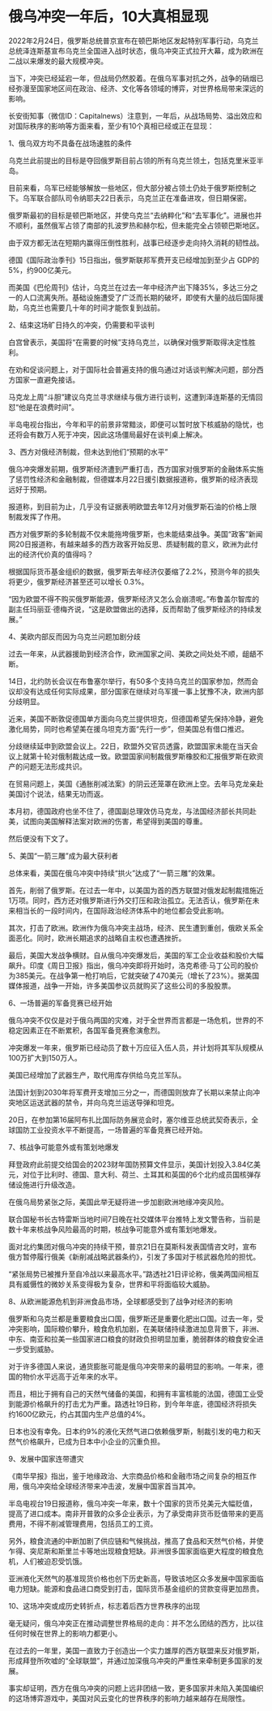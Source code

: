 # 俄乌冲突一年后，10大真相显现

2022年2月24日，俄罗斯总统普京宣布在顿巴斯地区发起特别军事行动，乌克兰总统泽连斯基宣布乌克兰全国进入战时状态，俄乌冲突正式拉开大幕，成为欧洲在二战以来爆发的最大规模冲突。

当下，冲突已经延宕一年，但战局仍然胶着。在俄乌军事对抗之外，战争的硝烟已经弥漫至国家地区间在政治、经济、文化等各领域的博弈，对世界格局带来深远的影响。

长安街知事（微信ID：Capitalnews）注意到，一年后，从战场局势、溢出效应和对国际秩序的影响等方面来看，至少有10个真相已经或正在显现：

1、俄乌双方均不具备在战场速胜的条件

乌克兰此前提出的目标是夺回俄罗斯目前占领的所有乌克兰领土，包括克里米亚半岛。

目前来看，乌军已经能够解放一些地区，但大部分被占领土仍处于俄罗斯控制之下。乌军联合部队司令纳耶夫22日表示，乌克兰正在准备进攻，但日期保密。

俄罗斯最初的目标是顿巴斯地区，并使乌克兰“去纳粹化”和“去军事化”。进展也并不顺利，虽然俄军占领了南部的扎波罗热和赫尔松，但未能完全占领顿巴斯地区。

由于双方都无法在短期内赢得压倒性胜利，战事已经逐步走向持久消耗的韧性战。

德国《国际政治季刊》15日指出，俄罗斯联邦军费开支已经增加到至少占 GDP的5%，约900亿美元。

而美国《巴伦周刊》估计，乌克兰在过去一年中经济产出下降35%，多达三分之一的人口流离失所。基础设施遭受了广泛而长期的破坏，即使有大量的战后国际援助，乌克兰也需要几十年的时间才能恢复到战前。

2、结束这场旷日持久的冲突，仍需要和平谈判

白宫曾表示，美国将“在需要的时候”支持乌克兰，以确保对俄罗斯取得决定性胜利。

在劝和促谈问题上，对于国际社会普遍支持的俄乌通过对话谈判解决问题，部分西方国家一直避免接话。

马克龙上周“斗胆”建议乌克兰寻求继续与俄方进行谈判，这遭到泽连斯基的无情回怼“他是在浪费时间”。

半岛电视台指出，今年和平的前景非常黯淡，即便可以暂时放下核威胁的隐忧，也还将会有数万人死于冲突，因此这场僵局最好在谈判桌上解决。

3、西方对俄经济制裁，但未达到他们“预期的水平”

俄乌冲突爆发前期，俄罗斯经济遭到严重打击，西方国家对俄罗斯的金融体系实施了惩罚性经济和金融制裁，但德媒本月22日援引数据报道称，俄罗斯的经济表现远好于预期。

报道称，到目前为止，几乎没有证据表明欧盟去年12月对俄罗斯石油的价格上限制裁发挥了作用。

西方对俄罗斯的多轮制裁不仅未能拖垮俄罗斯，也未能结束战争。美国“政客”新闻网20日报道称，有越来越多的西方政客开始反思、质疑制裁的意义，欧洲为此付出的经济代价真的值得吗？

根据国际货币基金组织的数据，俄罗斯去年经济仅萎缩了2.2%，预测今年的损失将更少，俄罗斯经济甚至还可以增长 0.3%。

“因为欧盟不得不购买俄罗斯能源，俄罗斯经济又怎么会崩溃呢。”布鲁盖尔智库的副主任玛丽亚·德梅齐说，“这是欧盟做出的选择，反而帮助了俄罗斯经济的持续发展。”

4、美欧内部反而因为乌克兰问题加剧分歧

过去一年来，从武器援助到经济合作，欧洲国家之间、美欧之间处处不顺，龃龉不断。

14日，北约防长会议在布鲁塞尔举行，有50多个支持乌克兰的国家参加，然而会议却没有达成任何实际成果，部分国家在继续对乌军援一事上犹豫不决，欧洲内部分歧明显。

近来，美国不断敦促德国单方面向乌克兰提供坦克，但德国希望先保持冷静，避免激化局势，同时也希望美在援乌坦克方面“先行一步”，但美国总有借口推迟。

分歧继续延申到欧盟会议上。22日，欧盟外交官员透露，欧盟国家未能在当天会议上就第十轮对俄制裁达成一致。欧盟国家间制裁俄罗斯橡胶和汇报俄罗斯在欧资产的问题无法形成共识。

在贸易问题上，美国《通胀削减法案》的阴云还笼罩在欧洲上空。去年马克龙亲赴美国讨个说法，结果无功而返。

本月初，德国政府也坐不住了，德国副总理效仿马克龙，与法国经济部长共同赴美，试图向美国解释法案对欧洲的伤害，希望得到美国的尊重。

然后便没有下文了。

5、美国“一箭三雕”成为最大获利者

总体来看，美国在俄乌冲突中持续“拱火”达成了“一箭三雕”的效果。

首先，削弱了俄罗斯。在过去一年中，以美国为首的西方联盟对俄发起制裁措施近1万项。同时，西方还对俄罗斯进行外交打压和政治孤立。无法否认，俄罗斯在未来相当长的一段时间内，在国际政治经济体系中的地位都会受此影响。

其次，打击了欧洲。欧洲作为俄乌冲突主战场，经济、民生遭到重创，俄欧关系全面恶化。同时，欧洲长期追求的战略自主权也遭遇挫折。

最后，美国大发战争横财。自从俄乌冲突爆发后，美国的军工企业收益和股价大幅飙升。印度《周日卫报》指出，俄乌冲突即将开始时，洛克希德·马丁公司的股价为385美元。在战争第一枪打响后，它就突破了470美元（增长了23%）。据美国媒体报道，战争一开始，许多美国参议员就购买了这些公司的多股股票。

6、一场普遍的军备竞赛已经开始

俄乌冲突不仅仅是对于俄乌两国的灾难，对于全世界而言都是一场危机，世界的不稳定因素正在不断累积，各国军备竞赛愈演愈烈。

冲突爆发一年来，俄罗斯已经动员了数十万应征入伍人员，并计划将其军队规模从100万扩大到150万人。

美国已经增加了武器生产，取代用库存供给乌克兰军队。

法国计划到2030年将军费开支增加三分之一，而德国则放弃了长期以来禁止向冲突地区运送武器的禁令，并向乌克兰运送导弹和坦克。

20日，在参加第16届阿布扎比国际防务展览会时，塞尔维亚总统武契奇表示，全球国防工业投资水平不断提高，一场普遍的军备竞赛已经开始。

7、核战争可能意外或有策划地爆发

拜登政府此前提交给国会的2023财年国防预算文件显示，美国计划投入3.84亿美元，对位于比利时、德国、意大利、荷兰、土耳其和英国的6个北约成员国核弹存储设施进行升级改造。

在俄乌局势紧张之际，美国此举无疑将进一步加剧欧洲地缘冲突风险。

联合国秘书长古特雷斯当地时间7日晚在社交媒体平台推特上发文警告称，当前是数十年来核战争风险最高的时期，核战争可能意外或有策划地爆发。

面对北约集团对俄乌冲突的持续干预，普京21日在莫斯科发表国情咨文时，宣布俄方暂停履行俄美《新削减战略武器条约》，引发了多国对于核武器危险的担忧。

“紧张局势已被推升至自冷战以来最高水平。”路透社21日评论称，俄美两国间相互具有威慑性的微妙关系变得极为复杂，世界和平将面临较大威胁。

8、从欧洲能源危机到非洲食品市场，全球都感受到了战争对经济的影响

俄罗斯和乌克兰都是重要粮食出口国，俄罗斯还是重要化肥出口国。过去一年，受冲突影响，国际粮价攀升，粮食危机加剧，在美联储持续激进加息背景下，非洲、中东、南亚和拉美一些国家进口粮食的财政负担明显加重，脆弱群体的粮食安全进一步受到威胁。

对于许多德国人来说，通货膨胀可能是俄乌冲突带来的最明显的影响。一年来，德国的物价水平远高于近年来的水平。

而且，相比于拥有自己的天然气储备的美国，和拥有丰富核能的法国，德国工业受到能源价格飙升的打击尤为严重。路透社19日称，到今年年底，德国经济将损失约1600亿欧元，约占其国内生产总值的4%。

日本也没有幸免。日本约9%的液化天然气进口依赖俄罗斯，制裁引发的电力和天然气价格飙升，已成为日本中小企业的沉重负担。

9、发展中国家连带遭灾

《南华早报》指出，鉴于地缘政治、大宗商品价格和金融市场之间复杂的相互作用，俄乌冲突给全球经济带来冲击波，发展中国家首当其冲。

半岛电视台19日报道称，俄乌冲突一年来，数十个国家的货币兑美元大幅贬值，提高了进口成本。南非开普敦的众多企业表示，为了承受南非货币贬值带来的更高费用，不得不削减管理费用，包括员工的工资。

另外，粮食流通的中断加剧了供应链和气候挑战，推高了食品和天然气价格，并使乍得、突尼斯和斯里兰卡等地出现粮食短缺。非洲很多国家面临更大程度的粮食危机，人们被迫忍受饥饿。

亚洲液化天然气的基准现货价格也创下历史新高，导致该地区众多发展中国家面临电力短缺。能源和食品进口商受到打击，国际货币基金组织的贷款变得更加昂贵。

10、这场冲突或成历史转折点，标志着后西方世界秩序的出现

毫无疑问，俄乌冲突正在推动调整世界格局的走向：并不怎么团结的西方，比以往任何时候在世界上的影响力都更小。

在过去的一年里，美国一直致力于创造出一个实力雄厚的西方联盟来反对俄罗斯，形成拜登所吹嘘的“全球联盟”，并通过加深俄乌冲突的严重性来牵制更多国家的发展。

事实却证明，西方在俄乌冲突的问题上远非团结一致，更多国家并未陷入美国编织的这场博弈游戏中，美国对风云变化的世界秩序的影响力越来越存在局限性。


